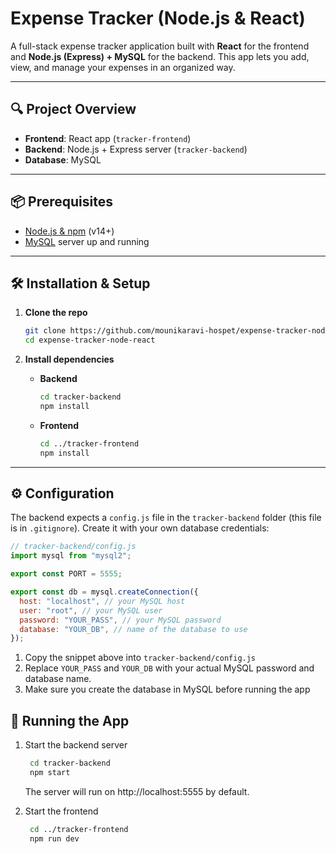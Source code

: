# Expense Tracker (Node.js & React)

A full-stack expense tracker application built with **React** for the frontend and **Node.js (Express) + MySQL** for the backend. This app lets you add, view, and manage your expenses in an organized way.

---

## 🔍 Project Overview

- **Frontend**: React app (`tracker-frontend`)
- **Backend**: Node.js + Express server (`tracker-backend`)
- **Database**: MySQL

---

## 📦 Prerequisites

- [Node.js & npm](https://nodejs.org/) (v14+)
- [MySQL](https://www.mysql.com/) server up and running

---

## 🛠️ Installation & Setup

1. **Clone the repo**

   ```bash
   git clone https://github.com/mounikaravi-hospet/expense-tracker-node-react.git
   cd expense-tracker-node-react
   ```

2. **Install dependencies**

   - **Backend**

     ```bash
     cd tracker-backend
     npm install
     ```

   - **Frontend**
     ```bash
     cd ../tracker-frontend
     npm install
     ```

---

## ⚙️ Configuration

The backend expects a `config.js` file in the `tracker-backend` folder (this file is in `.gitignore`). Create it with your own database credentials:

```js
// tracker-backend/config.js
import mysql from "mysql2";

export const PORT = 5555;

export const db = mysql.createConnection({
  host: "localhost", // your MySQL host
  user: "root", // your MySQL user
  password: "YOUR_PASS", // your MySQL password
  database: "YOUR_DB", // name of the database to use
});
```

1. Copy the snippet above into `tracker-backend/config.js`
2. Replace `YOUR_PASS` and `YOUR_DB` with your actual MySQL password and database name.
3. Make sure you create the database in MySQL before running the app

## 🚀 Running the App

1. Start the backend server

   ```bash
    cd tracker-backend
    npm start
   ```

   The server will run on http://localhost:5555 by default.

2. Start the frontend
   ```bash
    cd ../tracker-frontend
    npm run dev
   ```
